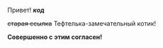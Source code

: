 Привет!
***код***

~~старая ссылка~~
Тефтелька-замечательный котик!

**Совершенно с этим согласен!**
